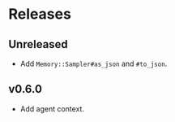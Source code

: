 # Releases

## Unreleased

  - Add `Memory::Sampler#as_json` and `#to_json`.

## v0.6.0

  - Add agent context.
